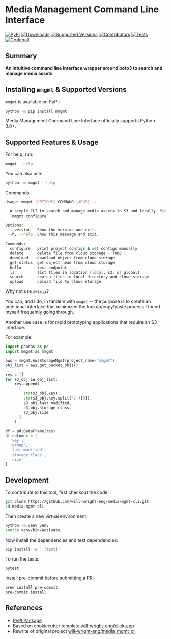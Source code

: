 # Media Management Command Line Interface

[![PyPI](https://img.shields.io/pypi/v/mmgmt)](https://pypi.org/project/mmgmt/)
[![Downloads](https://static.pepy.tech/badge/media-mgmt-cli/month)](https://pepy.tech/project/media-mgmt-cli)
[![Supported Versions](https://img.shields.io/badge/python-3.8%20%7C%203.9%20%7C%203.10%20%7C%203.11-blue)](https://pypi.org/project/mmgmt/)
[![Contributors](https://img.shields.io/github/contributors/will-wright-eng/media-mgmt-cli.svg)](https://github.com/will-wright-eng/media-mgmt-cli/graphs/contributors)
[![Tests](https://github.com/will-wright-eng/media-mgmt-cli/workflows/Test/badge.svg)](https://github.com/will-wright-eng/media-mgmt-cli/actions?query=workflow%3ATest)
[![Codeball](https://github.com/will-wright-eng/media-mgmt-cli/actions/workflows/codeball.yml/badge.svg)](https://github.com/will-wright-eng/media-mgmt-cli/actions/workflows/codeball.yml)

## Summary

**An intuitive command line interface wrapper around boto3 to search and manage media assets**

## Installing `mmgmt` & Supported Versions

`mmgmt` is available on PyPI:

```bash
python -m pip install mmgmt
```

Media Management Command Line Interface officially supports Python 3.8+.

## Supported Features & Usage

For help, run:

```bash
mmgmt --help
```

You can also use:

```bash
python -m mmgmt --help
```

Commands:

```bash
Usage: mmgmt [OPTIONS] COMMAND [ARGS]...

  A simple CLI to search and manage media assets in S3 and locally. Setup with
  `mmgmt configure`

Options:
  --version   Show the version and exit.
  -h, --help  Show this message and exit.

Commands:
  configure   print project configs & set configs manually
  delete      delete file from cloud storage - TODO -
  download    download object from cloud storage
  get-status  get object head from cloud storage
  hello       test endpoint
  ls          list files in location (local, s3, or global)
  search      search files in local directory and cloud storage
  upload      upload file to cloud storage
```

Why not use `awscli`?

You can, and I do, in tandem with `mmgmt` -- the purpose is to create an additional interface that minimized the lookup/copy/paste process I found myself frequently going through.

Another use case is for rapid prototyping applications that require an S3 interface.

For example:

```python
import pandas as pd
import mmgmt as mmgmt

aws = mmgmt.AwsStorageMgmt(project_name="mmgmt")
obj_list = aws.get_bucket_objs()

res = []
for s3_obj in obj_list:
    res.append(
      [
        str(s3_obj.key),
        str(s3_obj.key.split('/')[0]),
        s3_obj.last_modified,
        s3_obj.storage_class,
        s3_obj.size
      ]
    )

df = pd.DataFrame(res)
df.columns = [
  'key',
  'group',
  'last_modified',
  'storage_class',
  'size'
]
```

## Development

To contribute to this tool, first checkout the code:

```bash
git clone https://github.com/will-wright-eng/media-mgmt-cli.git
cd media-mgmt-cli
```

Then create a new virtual environment:

```bash
python -m venv venv
source venv/bin/activate
```

Now install the dependencies and test dependencies:

```bash
pip install -e '.[test]'
```

To run the tests:

```bash
pytest
```

Install pre-commit before submitting a PR:

```bash
brew install pre-commit
pre-commit install
```

## References

- [PyPI Package](https://pypi.org/project/mmgmt)
- Based on cookiecutter template [will-wright-eng/click-app](https://github.com/will-wright-eng/click-app)
- Rewrite of original project [will-wright-eng/media_mgmt_cli](https://github.com/will-wright-eng/media_mgmt_cli)
